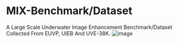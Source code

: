 # MIX-Benchmark/Dataset
A Large Scale Underwater Image Enhancement Benchmark/Dataset Collected From EUVP, UIEB And UVE-38K.
![image](https://user-images.githubusercontent.com/60308838/162661723-6e52f06a-843d-4109-af91-cdb923d7e461.png)
